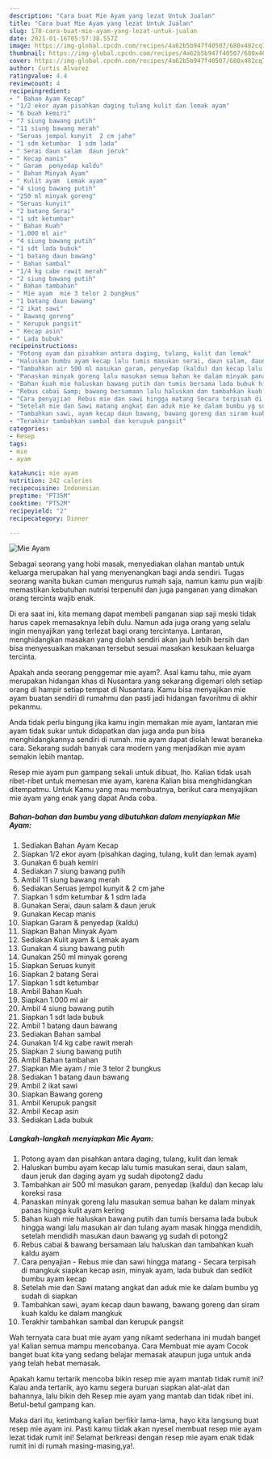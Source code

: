 ```yaml
---
description: "Cara buat Mie Ayam yang lezat Untuk Jualan"
title: "Cara buat Mie Ayam yang lezat Untuk Jualan"
slug: 178-cara-buat-mie-ayam-yang-lezat-untuk-jualan
date: 2021-01-16T05:57:38.557Z
image: https://img-global.cpcdn.com/recipes/4a62b5b947f40507/680x482cq70/mie-ayam-foto-resep-utama.jpg
thumbnail: https://img-global.cpcdn.com/recipes/4a62b5b947f40507/680x482cq70/mie-ayam-foto-resep-utama.jpg
cover: https://img-global.cpcdn.com/recipes/4a62b5b947f40507/680x482cq70/mie-ayam-foto-resep-utama.jpg
author: Curtis Alvarez
ratingvalue: 4.4
reviewcount: 4
recipeingredient:
- " Bahan Ayam Kecap"
- "1/2 ekor ayam pisahkan daging tulang kulit dan lemak ayam"
- "6 buah kemiri"
- "7 siung bawang putih"
- "11 siung bawang merah"
- "Seruas jempol kunyit  2 cm jahe"
- "1 sdm ketumbar  1 sdm lada"
- " Serai daun salam  daun jeruk"
- " Kecap manis"
- " Garam  penyedap kaldu"
- " Bahan Minyak Ayam"
- " Kulit ayam  Lemak ayam"
- "4 siung bawang putih"
- "250 ml minyak goreng"
- "Seruas kunyit"
- "2 batang Serai"
- "1 sdt ketumbar"
- " Bahan Kuah"
- "1.000 ml air"
- "4 siung bawang putih"
- "1 sdt lada bubuk"
- "1 batang daun bawang"
- " Bahan sambal"
- "1/4 kg cabe rawit merah"
- "2 siung bawang putih"
- " Bahan tambahan"
- " Mie ayam  mie 3 telor 2 bungkus"
- "1 batang daun bawang"
- "2 ikat sawi"
- " Bawang goreng"
- " Kerupuk pangsit"
- " Kecap asin"
- " Lada bubuk"
recipeinstructions:
- "Potong ayam dan pisahkan antara daging, tulang, kulit dan lemak"
- "Haluskan bumbu ayam kecap lalu tumis masukan serai, daun salam, daun jeruk dan daging ayam yg sudah dipotong2 dadu"
- "Tambahkan air 500 ml masukan garam, penyedap (kaldu) dan kecap lalu koreksi rasa"
- "Panaskan minyak goreng lalu masukan semua bahan ke dalam minyak panas hingga kulit ayam kering"
- "Bahan kuah mie haluskan bawang putih dan tumis bersama lada bubuk hingga wangi lalu masukan air dan tulang ayam masak hingga mendidih, setelah mendidih masukan daun bawang yg sudah di potong2"
- "Rebus cabai &amp; bawang bersamaan lalu haluskan dan tambahkan kuah kaldu ayam"
- "Cara penyajian  Rebus mie dan sawi hingga matang Secara terpisah di mangkuk siapkan kecap asin, minyak ayam, lada bubuk dan sedikit bumbu ayam kecap"
- "Setelah mie dan Sawi matang angkat dan aduk mie ke dalam bumbu yg sudah di siapkan"
- "Tambahkan sawi, ayam kecap daun bawang, bawang goreng dan siram kuah kaldu ke dalam mangkuk"
- "Terakhir tambahkan sambal dan kerupuk pangsit"
categories:
- Resep
tags:
- mie
- ayam

katakunci: mie ayam 
nutrition: 242 calories
recipecuisine: Indonesian
preptime: "PT35M"
cooktime: "PT52M"
recipeyield: "2"
recipecategory: Dinner

---
```



![Mie Ayam](https://img-global.cpcdn.com/recipes/4a62b5b947f40507/680x482cq70/mie-ayam-foto-resep-utama.jpg)

Sebagai seorang yang hobi masak, menyediakan olahan mantab untuk keluarga merupakan hal yang menyenangkan bagi anda sendiri. Tugas seorang  wanita bukan cuman mengurus rumah saja, namun kamu pun wajib memastikan kebutuhan nutrisi terpenuhi dan juga panganan yang dimakan orang tercinta wajib enak.

Di era  saat ini, kita memang dapat membeli panganan siap saji meski tidak harus capek memasaknya lebih dulu. Namun ada juga orang yang selalu ingin menyajikan yang terlezat bagi orang tercintanya. Lantaran, menghidangkan masakan yang diolah sendiri akan jauh lebih bersih dan bisa menyesuaikan makanan tersebut sesuai masakan kesukaan keluarga tercinta. 



Apakah anda seorang penggemar mie ayam?. Asal kamu tahu, mie ayam merupakan hidangan khas di Nusantara yang sekarang digemari oleh setiap orang di hampir setiap tempat di Nusantara. Kamu bisa menyajikan mie ayam buatan sendiri di rumahmu dan pasti jadi hidangan favoritmu di akhir pekanmu.

Anda tidak perlu bingung jika kamu ingin memakan mie ayam, lantaran mie ayam tidak sukar untuk didapatkan dan juga anda pun bisa menghidangkannya sendiri di rumah. mie ayam dapat diolah lewat beraneka cara. Sekarang sudah banyak cara modern yang menjadikan mie ayam semakin lebih mantap.

Resep mie ayam pun gampang sekali untuk dibuat, lho. Kalian tidak usah ribet-ribet untuk memesan mie ayam, karena Kalian bisa menghidangkan ditempatmu. Untuk Kamu yang mau membuatnya, berikut cara menyajikan mie ayam yang enak yang dapat Anda coba.

<!--inarticleads1-->

##### Bahan-bahan dan bumbu yang dibutuhkan dalam menyiapkan Mie Ayam:

1. Sediakan  Bahan Ayam Kecap
1. Siapkan 1/2 ekor ayam (pisahkan daging, tulang, kulit dan lemak ayam)
1. Gunakan 6 buah kemiri
1. Sediakan 7 siung bawang putih
1. Ambil 11 siung bawang merah
1. Sediakan Seruas jempol kunyit &amp; 2 cm jahe
1. Siapkan 1 sdm ketumbar &amp; 1 sdm lada
1. Gunakan  Serai, daun salam &amp; daun jeruk
1. Gunakan  Kecap manis
1. Siapkan  Garam &amp; penyedap (kaldu)
1. Siapkan  Bahan Minyak Ayam
1. Sediakan  Kulit ayam &amp; Lemak ayam
1. Gunakan 4 siung bawang putih
1. Gunakan 250 ml minyak goreng
1. Siapkan Seruas kunyit
1. Siapkan 2 batang Serai
1. Siapkan 1 sdt ketumbar
1. Ambil  Bahan Kuah
1. Siapkan 1.000 ml air
1. Ambil 4 siung bawang putih
1. Siapkan 1 sdt lada bubuk
1. Ambil 1 batang daun bawang
1. Sediakan  Bahan sambal
1. Gunakan 1/4 kg cabe rawit merah
1. Siapkan 2 siung bawang putih
1. Ambil  Bahan tambahan
1. Siapkan  Mie ayam / mie 3 telor 2 bungkus
1. Sediakan 1 batang daun bawang
1. Ambil 2 ikat sawi
1. Siapkan  Bawang goreng
1. Ambil  Kerupuk pangsit
1. Ambil  Kecap asin
1. Sediakan  Lada bubuk




<!--inarticleads2-->

##### Langkah-langkah menyiapkan Mie Ayam:

1. Potong ayam dan pisahkan antara daging, tulang, kulit dan lemak
1. Haluskan bumbu ayam kecap lalu tumis masukan serai, daun salam, daun jeruk dan daging ayam yg sudah dipotong2 dadu
1. Tambahkan air 500 ml masukan garam, penyedap (kaldu) dan kecap lalu koreksi rasa
1. Panaskan minyak goreng lalu masukan semua bahan ke dalam minyak panas hingga kulit ayam kering
1. Bahan kuah mie haluskan bawang putih dan tumis bersama lada bubuk hingga wangi lalu masukan air dan tulang ayam masak hingga mendidih, setelah mendidih masukan daun bawang yg sudah di potong2
1. Rebus cabai &amp; bawang bersamaan lalu haluskan dan tambahkan kuah kaldu ayam
1. Cara penyajian  - Rebus mie dan sawi hingga matang - Secara terpisah di mangkuk siapkan kecap asin, minyak ayam, lada bubuk dan sedikit bumbu ayam kecap
1. Setelah mie dan Sawi matang angkat dan aduk mie ke dalam bumbu yg sudah di siapkan
1. Tambahkan sawi, ayam kecap daun bawang, bawang goreng dan siram kuah kaldu ke dalam mangkuk
1. Terakhir tambahkan sambal dan kerupuk pangsit




Wah ternyata cara buat mie ayam yang nikamt sederhana ini mudah banget ya! Kalian semua mampu mencobanya. Cara Membuat mie ayam Cocok banget buat kita yang sedang belajar memasak ataupun juga untuk anda yang telah hebat memasak.

Apakah kamu tertarik mencoba bikin resep mie ayam mantab tidak rumit ini? Kalau anda tertarik, ayo kamu segera buruan siapkan alat-alat dan bahannya, lalu bikin deh Resep mie ayam yang mantab dan tidak ribet ini. Betul-betul gampang kan. 

Maka dari itu, ketimbang kalian berfikir lama-lama, hayo kita langsung buat resep mie ayam ini. Pasti kamu tiidak akan nyesel membuat resep mie ayam lezat tidak rumit ini! Selamat berkreasi dengan resep mie ayam enak tidak rumit ini di rumah masing-masing,ya!.

